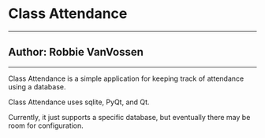 # Class Attendance
------------------
## Author: Robbie VanVossen
------------------------

Class Attendance is a simple application for keeping track of attendance using a database.

Class Attendance uses sqlite, PyQt, and Qt.

Currently, it just supports a specific database, but eventually there may be room for configuration.
